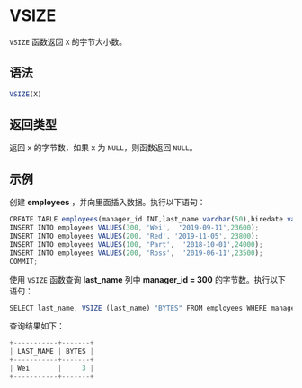 VSIZE 
==========================



`VSIZE` 函数返回 `X` 的字节大小数。

语法 
--------------

```javascript
VSIZE(X)
```



返回类型 
----------------

返回 x 的字节数，如果 x 为 `NULL`，则函数返回 `NULL`。

示例 
--------------

创建 **employees** ，并向里面插入数据。执行以下语句：

```javascript
CREATE TABLE employees(manager_id INT,last_name varchar(50),hiredate varchar(50),SALARY INT);
INSERT INTO employees VALUES(300, 'Wei',  '2019-09-11',23600);
INSERT INTO employees VALUES(200, 'Red', '2019-11-05', 23800);
INSERT INTO employees VALUES(100, 'Part',  '2018-10-01',24000);
INSERT INTO employees VALUES(200, 'Ross',  '2019-06-11',23500);
COMMIT;
```



使用 `VSIZE` 函数查询 **last_name** 列中 **manager_id = 300** 的字节数。执行以下语句：

```javascript
SELECT last_name, VSIZE (last_name) "BYTES" FROM employees WHERE manager_id = 300;
```



查询结果如下：

```javascript
+-----------+-------+
| LAST_NAME | BYTES |
+-----------+-------+
| Wei       |     3 |
+-----------+-------+
```


